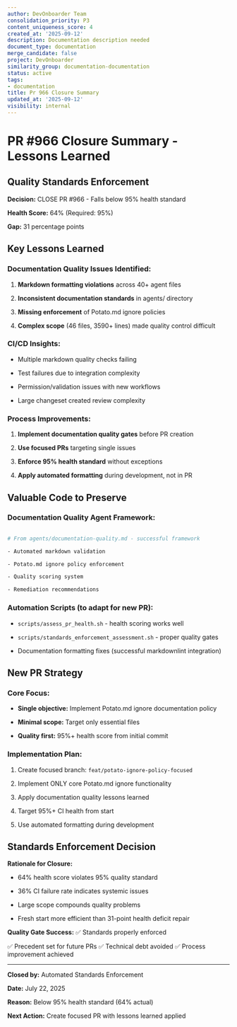 ```yaml
---
author: DevOnboarder Team
consolidation_priority: P3
content_uniqueness_score: 4
created_at: '2025-09-12'
description: Documentation description needed
document_type: documentation
merge_candidate: false
project: DevOnboarder
similarity_group: documentation-documentation
status: active
tags:
- documentation
title: Pr 966 Closure Summary
updated_at: '2025-09-12'
visibility: internal
---
```


# PR #966 Closure Summary - Lessons Learned

## **Quality Standards Enforcement**

**Decision:** CLOSE PR #966 - Falls below 95% health standard

**Health Score:** 64% (Required: 95%)

**Gap:** 31 percentage points

## **Key Lessons Learned**

### **Documentation Quality Issues Identified:**

1. **Markdown formatting violations** across 40+ agent files

2. **Inconsistent documentation standards** in agents/ directory

3. **Missing enforcement** of Potato.md ignore policies

4. **Complex scope** (46 files, 3590+ lines) made quality control difficult

### **CI/CD Insights:**

- Multiple markdown quality checks failing

- Test failures due to integration complexity

- Permission/validation issues with new workflows

- Large changeset created review complexity

### **Process Improvements:**

1. **Implement documentation quality gates** before PR creation

2. **Use focused PRs** targeting single issues

3. **Enforce 95% health standard** without exceptions

4. **Apply automated formatting** during development, not in PR

## **Valuable Code to Preserve**

### **Documentation Quality Agent Framework:**

```bash

# From agents/documentation-quality.md - successful framework

- Automated markdown validation

- Potato.md ignore policy enforcement

- Quality scoring system

- Remediation recommendations

```

### **Automation Scripts (to adapt for new PR):**

- `scripts/assess_pr_health.sh` - health scoring works well

- `scripts/standards_enforcement_assessment.sh` - proper quality gates

- Documentation formatting fixes (successful markdownlint integration)

## **New PR Strategy**

### **Core Focus:**

- **Single objective:** Implement Potato.md ignore documentation policy

- **Minimal scope:** Target only essential files

- **Quality first:** 95%+ health score from initial commit

### **Implementation Plan:**

1. Create focused branch: `feat/potato-ignore-policy-focused`

2. Implement ONLY core Potato.md ignore functionality

3. Apply documentation quality lessons learned

4. Target 95%+ CI health from start

5. Use automated formatting during development

## **Standards Enforcement Decision**

**Rationale for Closure:**

- 64% health score violates 95% quality standard

- 36% CI failure rate indicates systemic issues

- Large scope compounds quality problems

- Fresh start more efficient than 31-point health deficit repair

**Quality Gate Success:**
✅ Standards properly enforced

✅ Precedent set for future PRs
✅ Technical debt avoided
✅ Process improvement achieved

---

**Closed by:** Automated Standards Enforcement

**Date:** July 22, 2025

**Reason:** Below 95% health standard (64% actual)

**Next Action:** Create focused PR with lessons learned applied
